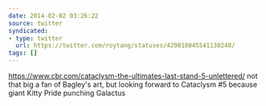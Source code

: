 ```yaml
---
date: 2014-02-02 03:26:22
source: twitter
syndicated:
- type: twitter
  url: https://twitter.com/roytang/statuses/429818045541130240/
tags: []
---
```


https://www.cbr.com/cataclysm-the-ultimates-last-stand-5-unlettered/ not that big a fan of Bagley's art, but looking forward to Cataclysm #5 because giant Kitty Pride punching Galactus